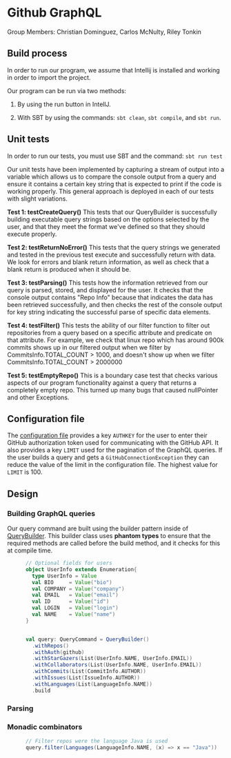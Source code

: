 # Github GraphQL

Group Members:
Christian Dominguez,
Carlos McNulty,
Riley Tonkin

## Build process

In order to run our program, we assume that Intellij is installed and working in order to import the project.

Our program can be run via two methods:

1. By using the run button in IntellJ.   

2. With SBT by using the commands: `sbt clean`, `sbt compile`, and `sbt run`. 

## Unit tests

In order to run our tests, you must use SBT and the command: `sbt run test`

Our unit tests have been implemented by capturing a stream of output into a 
variable which allows us to compare the console output from a query and ensure
it contains a certain key string that is expected to print if the code is 
working properly. This general approach is deployed in each of our tests 
with slight variations.

**Test 1: testCreateQuery()**
    This tests that our QueryBuilder is successfully building executable 
    query strings based on the options selected by the user, and that they
    meet the format we've defined so that they should execute properly.

**Test 2: testReturnNoError()**
    This tests that the query strings we generated and tested in the previous test
    execute and successfully return with data. We look for errors and blank
    return information, as well as check that a blank return is produced when it
    should be.
    
**Test 3: testParsing()**
    This tests how the information retrieved from our query is parsed, stored, 
    and displayed for the user. It checks that the console output contains 
    "Repo Info" because that indicates the data has been retrieved successfully,
    and then checks the rest of the console output for key string indicating the
    successful parse of specific data elements.

**Test 4: testFilter()**
    This tests the ability of our filter function to filter out repositories 
    from a query based on a specific attribute and predicate on that attribute.
    For example, we check that linux repo which has around 900k commits shows up
    in our filtered output when we filter by CommitsInfo.TOTAL_COUNT > 1000, and
    doesn't show up when we filter CommitsInfo.TOTAL_COUNT > 2000000

**Test 5: testEmptyRepo()**
    This is a boundary case test that checks various aspects of our program 
    functionality against a query that returns a completely empty repo. This turned
    up many bugs that caused nullPointer and other Exceptions.
    

## Configuration file
The [configuration file](src/main/resources/application.conf) provides a key 
`AUTHKEY` for the user to enter their GitHub authorization token used for 
communicating with the GitHub API. It also provides a key `LIMIT` used for 
the pagination of the GraphQL queries. If the user builds a query and gets
a `GitHubConnectionException` they can reduce the value of the limit in the
configuration file. The highest value for `LIMIT` is 100.


## Design

### Building GraphQL queries

Our query command are built using the builder pattern
inside of [QueryBuilder](src/main/scala/QueryCommand.scala). This
builder class uses **phantom types** to ensure that the required methods
are called before the build method, and it checks for this at compile time.

```scala
      // Optional fields for users
      object UserInfo extends Enumeration{
        type UserInfo = Value
        val BIO     = Value("bio")
        val COMPANY = Value("company")
        val EMAIL   = Value("email")
        val ID      = Value("id")
        val LOGIN   = Value("login")
        val NAME    = Value("name")
      }
```


```scala

      val query: QueryCommand = QueryBuilder()
        .withRepos()
        .withAuth(github)
        .withStarGazers(List(UserInfo.NAME, UserInfo.EMAIL))
        .withCollaborators(List(UserInfo.NAME, UserInfo.EMAIL))
        .withCommits(List(CommitInfo.AUTHOR))
        .withIssues(List(IssueInfo.AUTHOR))
        .withLanguages(List(LanguageInfo.NAME))
        .build

```


### Parsing

### Monadic combinators

```scala
      // Filter repos were the language Java is used
      query.filter(Languages(LanguageInfo.NAME, (x) => x == "Java"))
```